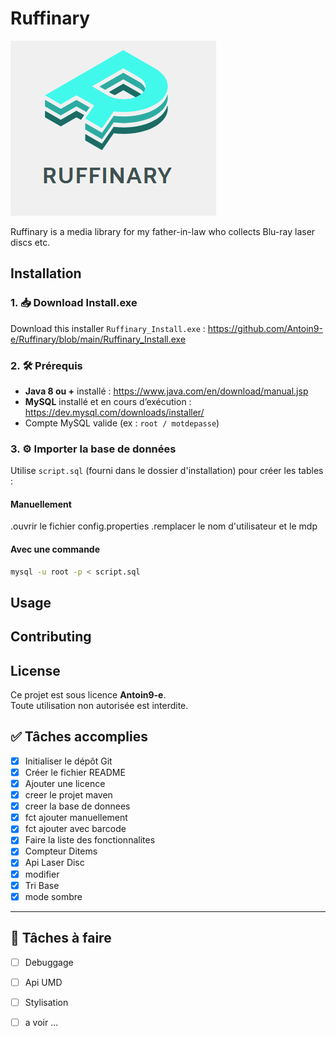 # Ruffinary

![Logo](/logo.png)

Ruffinary is a media library for my father-in-law who collects Blu-ray laser discs etc.

## Installation


### 1. 📥 Download Install.exe 
Download this installer `Ruffinary_Install.exe` : https://github.com/Antoin9-e/Ruffinary/blob/main/Ruffinary_Install.exe

### 2. 🛠️ Prérequis
- **Java 8 ou +** installé : https://www.java.com/en/download/manual.jsp
- **MySQL** installé et en cours d’exécution : https://dev.mysql.com/downloads/installer/
- Compte MySQL valide (ex : `root / motdepasse`)

### 3. ⚙️ Importer la base de données
Utilise `script.sql` (fourni dans le dossier d'installation) pour créer les tables :

#### Manuellement

.ouvrir le fichier config.properties
.remplacer le nom d'utilisateur et le mdp

#### Avec une commande

```bash
mysql -u root -p < script.sql
```






## Usage



## Contributing



## License

Ce projet est sous licence **Antoin9-e**.  
Toute utilisation non autorisée est interdite.


## ✅ Tâches accomplies

- [x] Initialiser le dépôt Git
- [x] Créer le fichier README
- [x] Ajouter une licence
- [X] creer le projet maven
- [X] creer la base de donnees
- [X] fct ajouter manuellement
- [X] fct ajouter avec barcode
- [X] Faire la liste des fonctionnalites
- [X] Compteur Ditems
- [X] Api Laser Disc
- [X] modifier
- [X] Tri Base
- [X] mode sombre

---

## 🔧 Tâches à faire



- [ ] Debuggage
- [ ] Api UMD
- [ ] Stylisation
- [ ] a voir ...


